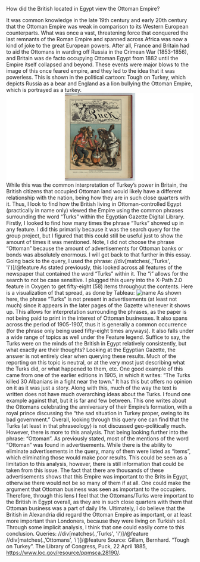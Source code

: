 How did the British located in Egypt view the Ottoman Empire?

It was common knowledge in the late 19th century and early 20th century that the Ottoman Empire was weak in comparison to its Western European counterparts. What was once a vast, threatening force that conquered the last remnants of the Roman Empire and spanned across Africa was now a kind of joke to the great European powers. After all, France and Britain had to aid the Ottomans in warding off Russia in the Crimean War (1853-1856), and Britain was de facto occupying Ottoman Egypt from 1882 until the Empire itself collapsed and beyond. These events were major blows to the image of this once feared empire, and they led to the idea that it was powerless. This is shown in the political cartoon: Tough on Turkey, which depicts Russia as a bear and England as a lion bullying the Ottoman Empire, which is portrayed as a turkey. 
![description](Tough-on-Turkey.png "Portrayal of the weakness of the Turkish Empire in comparison to early-modern Europe")
While this was the common interpretation of Turkey’s power in Britain, the British citizens that occupied Ottoman land would likely have a different relationship with the nation, being how they are in such close quarters with it. Thus, I look to find how the British living in Ottoman-controlled Egypt (practically in name only) viewed the Empire using the common phrases surrounding the word “Turks” within the Egyptian Gazette Digital Library.
Firstly, I looked to find how many times the phrase “Turks” showed up in any feature. I did this primarily because it was the search query for the group project, but I figured that this could still be useful just to show the amount of times it was mentioned. Note, I did not choose the phrase “Ottoman” because the amount of advertisements for Ottoman banks or bonds was absolutely enormous. I will get back to that further in this essay. Going back to the query, I used the phrase:
//div[matches(.,'Turks', 'i')]/@feature
As stated previously, this looked across all features of the newspaper that contained the word “Turks” within it. The “i” allows for the search to not be case sensitive. I plugged this query into the X-Path 2.0 feature in Oxygen to get fifty-eight (58) items throughout the contents. Here is a visualization of that spread, as done by Tableau:
![name](Turk-Visualization)
As shown here, the phrase “Turks” is not present in advertisements (at least not much) since it appears in the later pages of the Gazette whenever it shows up. This allows for interpretation surrounding the phrases, as the paper is not being paid to print in the interest of Ottoman businesses. It also spans across the period of 1905-1907, thus it is generally a common occurrence (for the phrase only being used fifty-eight times anyways). It also falls under a wide range of topics as well under the Feature legend. Suffice to say, the Turks were on the minds of the British in Egypt relatively consistently, but what exactly are their thoughts?
Looking at the Egyptian Gazette, the answer is not entirely clear when querying these results. Much of the reporting on this topic is neutral, or at the very most just describing what the Turks did, or what happened to them, etc. One good example of this came from one of the earlier editions in 1905, in which it writes: “The Turks killed 30 Albanians in a fight near the town.” It has this but offers no opinion on it as it was just a story. Along with this, much of the way the text is written does not have much overarching ideas about the Turks. I found one example against that, but it is far and few between. This one writes about the Ottomans celebrating the anniversary of their Empire’s formation, with a royal prince discussing the “the sad situation in Turkey proper, owing to its bad government.” Overall, looking through this query one can find that the Turks (at least in that phraseology) is not discussed geo-politically much. However, there is more to this analysis. That being looking further into the phrase: “Ottoman”.
As previously stated, most of the mentions of the word “Ottoman” was found in advertisements. While there is the ability to eliminate advertisements in the query, many of them were listed as “items”, which eliminating those would make poor results. This could be seen as a limitation to this analysis, however, there is still information that could be taken from this issue. The fact that there are thousands of these advertisements shows that this Empire was important to the Brits in Egypt, otherwise there would not be so many of them if at all. One could make the argument that Ottoman business was seen as important to the occupiers. Therefore, through this lens I feel that the Ottomans/Turks were important to the British in Egypt overall, as they are in such close quarters with them that Ottoman business was a part of daily life.
Ultimately, I do believe that the British in Alexandria did regard the Ottoman Empire as important, or at least more important than Londoners, because they were living on Turkish soil. Through some implicit analysis, I think that one could easily come to this conclusion.
Queries:
//div[matches(.,'Turks', 'i')]/@feature
//div[matches(.,’Ottomans’, 'i')]/@feature
Source:
Gillam, Bernhard. “Tough on Turkey”. The Library of Congress, Puck, 22 April 1885, https://www.loc.gov/resource/ppmsca.28190/.